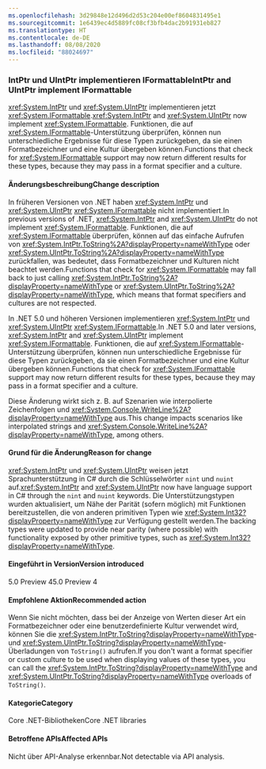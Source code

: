 ```yaml
---
ms.openlocfilehash: 3d29848e12d496d2d53c204e00ef8604831495e1
ms.sourcegitcommit: 1e6439ec4d5889fc08cf3bfb4dac2b91931eb827
ms.translationtype: HT
ms.contentlocale: de-DE
ms.lasthandoff: 08/08/2020
ms.locfileid: "88024697"
---
```

### <a name="intptr-and-uintptr-implement-iformattable"></a><span data-ttu-id="231e1-101">IntPtr und UIntPtr implementieren IFormattable</span><span class="sxs-lookup"><span data-stu-id="231e1-101">IntPtr and UIntPtr implement IFormattable</span></span>

<span data-ttu-id="231e1-102"><xref:System.IntPtr> und <xref:System.UIntPtr> implementieren jetzt <xref:System.IFormattable>.</span><span class="sxs-lookup"><span data-stu-id="231e1-102"><xref:System.IntPtr> and <xref:System.UIntPtr> now implement <xref:System.IFormattable>.</span></span> <span data-ttu-id="231e1-103">Funktionen, die auf <xref:System.IFormattable>-Unterstützung überprüfen, können nun unterschiedliche Ergebnisse für diese Typen zurückgeben, da sie einen Formatbezeichner und eine Kultur übergeben können.</span><span class="sxs-lookup"><span data-stu-id="231e1-103">Functions that check for <xref:System.IFormattable> support may now return different results for these types, because they may pass in a format specifier and a culture.</span></span>

#### <a name="change-description"></a><span data-ttu-id="231e1-104">Änderungsbeschreibung</span><span class="sxs-lookup"><span data-stu-id="231e1-104">Change description</span></span>

<span data-ttu-id="231e1-105">In früheren Versionen von .NET haben <xref:System.IntPtr> und <xref:System.UIntPtr> <xref:System.IFormattable> nicht implementiert.</span><span class="sxs-lookup"><span data-stu-id="231e1-105">In previous versions of .NET, <xref:System.IntPtr> and <xref:System.UIntPtr> do not implement <xref:System.IFormattable>.</span></span> <span data-ttu-id="231e1-106">Funktionen, die auf <xref:System.IFormattable> überprüfen, können auf das einfache Aufrufen von <xref:System.IntPtr.ToString%2A?displayProperty=nameWithType> oder <xref:System.UIntPtr.ToString%2A?displayProperty=nameWithType> zurückfallen, was bedeutet, dass Formatbezeichner und Kulturen nicht beachtet werden.</span><span class="sxs-lookup"><span data-stu-id="231e1-106">Functions that check for <xref:System.IFormattable> may fall back to just calling <xref:System.IntPtr.ToString%2A?displayProperty=nameWithType> or <xref:System.UIntPtr.ToString%2A?displayProperty=nameWithType>, which means that format specifiers and cultures are not respected.</span></span>

<span data-ttu-id="231e1-107">In .NET 5.0 und höheren Versionen implementieren <xref:System.IntPtr> und <xref:System.UIntPtr> <xref:System.IFormattable>.</span><span class="sxs-lookup"><span data-stu-id="231e1-107">In .NET 5.0 and later versions, <xref:System.IntPtr> and <xref:System.UIntPtr> implement <xref:System.IFormattable>.</span></span> <span data-ttu-id="231e1-108">Funktionen, die auf <xref:System.IFormattable>-Unterstützung überprüfen, können nun unterschiedliche Ergebnisse für diese Typen zurückgeben, da sie einen Formatbezeichner und eine Kultur übergeben können.</span><span class="sxs-lookup"><span data-stu-id="231e1-108">Functions that check for <xref:System.IFormattable> support may now return different results for these types, because they may pass in a format specifier and a culture.</span></span>

<span data-ttu-id="231e1-109">Diese Änderung wirkt sich z. B. auf Szenarien wie interpolierte Zeichenfolgen und <xref:System.Console.WriteLine%2A?displayProperty=nameWithType> aus.</span><span class="sxs-lookup"><span data-stu-id="231e1-109">This change impacts scenarios like interpolated strings and <xref:System.Console.WriteLine%2A?displayProperty=nameWithType>, among others.</span></span>

#### <a name="reason-for-change"></a><span data-ttu-id="231e1-110">Grund für die Änderung</span><span class="sxs-lookup"><span data-stu-id="231e1-110">Reason for change</span></span>

<span data-ttu-id="231e1-111"><xref:System.IntPtr> und <xref:System.UIntPtr> weisen jetzt Sprachunterstützung in C# durch die Schlüsselwörter `nint` und `nuint` auf.</span><span class="sxs-lookup"><span data-stu-id="231e1-111"><xref:System.IntPtr> and <xref:System.UIntPtr> now have language support in C# through the `nint` and `nuint` keywords.</span></span> <span data-ttu-id="231e1-112">Die Unterstützungstypen wurden aktualisiert, um Nähe der Parität (sofern möglich) mit Funktionen bereitzustellen, die von anderen primitiven Typen wie <xref:System.Int32?displayProperty=nameWithType> zur Verfügung gestellt werden.</span><span class="sxs-lookup"><span data-stu-id="231e1-112">The backing types were updated to provide near parity (where possible) with functionality exposed by other primitive types, such as <xref:System.Int32?displayProperty=nameWithType>.</span></span>

#### <a name="version-introduced"></a><span data-ttu-id="231e1-113">Eingeführt in Version</span><span class="sxs-lookup"><span data-stu-id="231e1-113">Version introduced</span></span>

<span data-ttu-id="231e1-114">5.0 Preview 4</span><span class="sxs-lookup"><span data-stu-id="231e1-114">5.0 Preview 4</span></span>

#### <a name="recommended-action"></a><span data-ttu-id="231e1-115">Empfohlene Aktion</span><span class="sxs-lookup"><span data-stu-id="231e1-115">Recommended action</span></span>

<span data-ttu-id="231e1-116">Wenn Sie nicht möchten, dass bei der Anzeige von Werten dieser Art ein Formatbezeichner oder eine benutzerdefinierte Kultur verwendet wird, können Sie die <xref:System.IntPtr.ToString?displayProperty=nameWithType>- und <xref:System.UIntPtr.ToString?displayProperty=nameWithType>-Überladungen von `ToString()` aufrufen.</span><span class="sxs-lookup"><span data-stu-id="231e1-116">If you don't want a format specifier or custom culture to be used when displaying values of these types, you can call the <xref:System.IntPtr.ToString?displayProperty=nameWithType> and <xref:System.UIntPtr.ToString?displayProperty=nameWithType> overloads of `ToString()`.</span></span>

#### <a name="category"></a><span data-ttu-id="231e1-117">Kategorie</span><span class="sxs-lookup"><span data-stu-id="231e1-117">Category</span></span>

<span data-ttu-id="231e1-118">Core .NET-Bibliotheken</span><span class="sxs-lookup"><span data-stu-id="231e1-118">Core .NET libraries</span></span>

#### <a name="affected-apis"></a><span data-ttu-id="231e1-119">Betroffene APIs</span><span class="sxs-lookup"><span data-stu-id="231e1-119">Affected APIs</span></span>

<span data-ttu-id="231e1-120">Nicht über API-Analyse erkennbar.</span><span class="sxs-lookup"><span data-stu-id="231e1-120">Not detectable via API analysis.</span></span>

<!--

#### Affected APIs

Not detectable via API analysis.

-->
